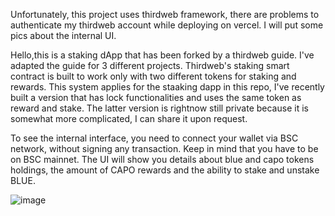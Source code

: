 Unfortunately, this project uses thirdweb framework, there are problems to authenticate my thirdweb account while deploying on vercel. I will put some pics about the internal UI.

Hello,this is a staking dApp that has been forked by a thirdweb guide. I've adapted the guide for 3 different projects. Thirdweb's staking smart contract is built to work only with two different tokens for staking and rewards. This system applies for the staaking dapp in this repo, I've recently built a version that has lock functionalities and uses the same token as reward and stake. The latter version is rightnow still private because it is somewhat more complicated, I can share it upon request. 

To see the internal interface, you need to connect your wallet via BSC network, without signing any transaction. Keep in mind that you have to be on BSC mainnet. The UI will show you details about blue and capo tokens holdings, the amount of CAPO rewards and the ability to stake and unstake BLUE. 

![image](https://github.com/Web3Kemal/StakingApp/assets/124033687/6cf70436-6c11-44a3-b250-bf8520bd0782)
